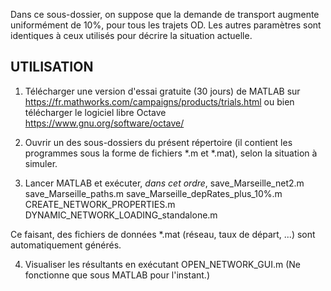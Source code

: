 Dans ce sous-dossier, on suppose que la demande de transport augmente uniformément de 10%, pour tous les trajets OD. Les autres paramètres
sont identiques à ceux utilisés pour décrire la situation actuelle.



UTILISATION
-----------------------------------------
1. Télécharger une version d'essai gratuite (30 jours) de MATLAB sur
https://fr.mathworks.com/campaigns/products/trials.html
ou bien télécharger le logiciel libre Octave 
https://www.gnu.org/software/octave/

2. Ouvrir un des sous-dossiers du présent répertoire (il contient les programmes sous la forme de fichiers *.m et *.mat), selon la situation à simuler.

3. Lancer MATLAB et exécuter, *dans cet ordre*,
save_Marseille_net2.m
save_Marseille_paths.m
save_Marseille_depRates_plus_10%.m
CREATE_NETWORK_PROPERTIES.m
DYNAMIC_NETWORK_LOADING_standalone.m

Ce faisant, des fichiers de données *.mat (réseau, taux de départ, ...) sont automatiquement générés.

4. Visualiser les résultants en exécutant
OPEN_NETWORK_GUI.m
(Ne fonctionne que sous MATLAB pour l'instant.)
